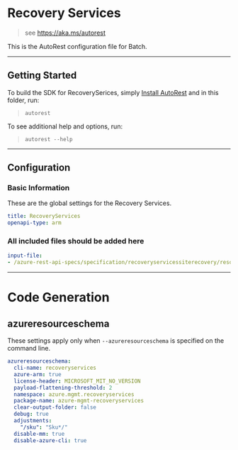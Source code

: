 # Recovery Services

> see https://aka.ms/autorest

This is the AutoRest configuration file for Batch.

---

## Getting Started

To build the SDK for RecoverySerices, simply [Install AutoRest](https://aka.ms/autorest/install) and in this folder, run:

> `autorest`

To see additional help and options, run:

> `autorest --help`

---

## Configuration

### Basic Information

These are the global settings for the Recovery Services.

``` yaml
title: RecoveryServices
openapi-type: arm
```

### All included files should be added here

``` yaml
input-file:
- /azure-rest-api-specs/specification/recoveryservicessiterecovery/resource-manager/Microsoft.RecoveryServices/stable/2018-07-10/service.json
```

---

# Code Generation

## azureresourceschema

These settings apply only when `--azureresourceschema` is specified on the command line.

``` yaml $(azureresourceschema)
azureresourceschema:
  cli-name: recoveryservices
  azure-arm: true
  license-header: MICROSOFT_MIT_NO_VERSION
  payload-flattening-threshold: 2
  namespace: azure.mgmt.recoveryservices
  package-name: azure-mgmt-recoveryservices
  clear-output-folder: false
  debug: true
  adjustments:
    "/sku": "Sku*/"
  disable-mm: true
  disable-azure-cli: true
```
